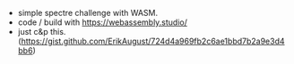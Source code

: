 - simple spectre challenge with WASM.
- code / build with https://webassembly.studio/
- just c&p this. (https://gist.github.com/ErikAugust/724d4a969fb2c6ae1bbd7b2a9e3d4bb6)
